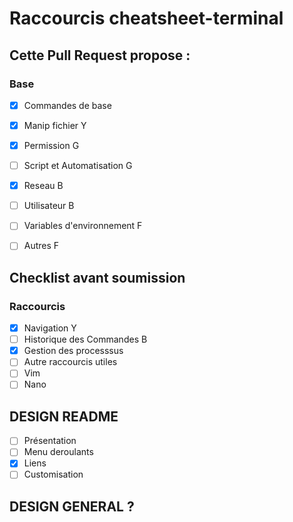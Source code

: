 # Raccourcis cheatsheet-terminal

## Cette Pull Request propose :
### Base 
- [x] Commandes de base 
- [x] Manip fichier Y
- [x] Permission G
- [ ] Script et Automatisation G
- [x] Reseau B
- [ ] Utilisateur B
- [ ] Variables d'environnement F
- [ ] Autres F


## Checklist avant soumission
### Raccourcis 

- [X] Navigation Y 
- [ ] Historique des Commandes B
- [X] Gestion des processsus 
- [ ] Autre raccourcis utiles
- [ ] Vim
- [ ] Nano

## DESIGN README

- [ ] Présentation 
- [ ] Menu deroulants
- [x] Liens
- [ ] Customisation 

## DESIGN GENERAL ?